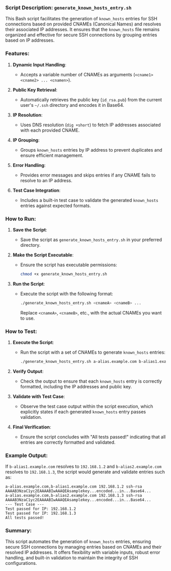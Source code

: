 ### Script Description: `generate_known_hosts_entry.sh`

This Bash script facilitates the generation of `known_hosts` entries for SSH connections based on provided CNAMEs (Canonical Names) and resolves their associated IP addresses. It ensures that the `known_hosts` file remains organized and effective for secure SSH connections by grouping entries based on IP addresses.

### Features:

1. **Dynamic Input Handling**:
   - Accepts a variable number of CNAMEs as arguments (`<cname1> <cname2> ... <cnamen>`).

2. **Public Key Retrieval**:
   - Automatically retrieves the public key (`id_rsa.pub`) from the current user's `~/.ssh` directory and encodes it in Base64.

3. **IP Resolution**:
   - Uses DNS resolution (`dig +short`) to fetch IP addresses associated with each provided CNAME.

4. **IP Grouping**:
   - Groups `known_hosts` entries by IP address to prevent duplicates and ensure efficient management.

5. **Error Handling**:
   - Provides error messages and skips entries if any CNAME fails to resolve to an IP address.

6. **Test Case Integration**:
   - Includes a built-in test case to validate the generated `known_hosts` entries against expected formats.

### How to Run:

1. **Save the Script**:
   - Save the script as `generate_known_hosts_entry.sh` in your preferred directory.

2. **Make the Script Executable**:
   - Ensure the script has executable permissions:
     ```sh
     chmod +x generate_known_hosts_entry.sh
     ```

3. **Run the Script**:
   - Execute the script with the following format:
     ```sh
     ./generate_known_hosts_entry.sh <cnameA> <cnameB> ...
     ```
     Replace `<cnameA>`, `<cnameB>`, etc., with the actual CNAMEs you want to use.

### How to Test:

1. **Execute the Script**:
   - Run the script with a set of CNAMEs to generate `known_hosts` entries:
     ```sh
     ./generate_known_hosts_entry.sh a-alias.example.com b-alias1.example.com b-alias2.example.com
     ```

2. **Verify Output**:
   - Check the output to ensure that each `known_hosts` entry is correctly formatted, including the IP addresses and public key.

3. **Validate with Test Case**:
   - Observe the test case output within the script execution, which explicitly states if each generated `known_hosts` entry passes validation.

4. **Final Verification**:
   - Ensure the script concludes with "All tests passed!" indicating that all entries are correctly formatted and validated.

### Example Output:

If `b-alias1.example.com` resolves to `192.168.1.2` and `b-alias2.example.com` resolves to `192.168.1.3`, the script would generate and validate entries such as:
```
a-alias.example.com,b-alias1.example.com 192.168.1.2 ssh-rsa AAAAB3NzaC1yc2EAAAABIwAAAQEAsamplekey...encoded...in...Base64...
a-alias.example.com,b-alias2.example.com 192.168.1.3 ssh-rsa AAAAB3NzaC1yc2EAAAABIwAAAQEAsamplekey...encoded...in...Base64...
--- Test Case ---
Test passed for IP: 192.168.1.2
Test passed for IP: 192.168.1.3
All tests passed!
```

### Summary:

This script automates the generation of `known_hosts` entries, ensuring secure SSH connections by managing entries based on CNAMEs and their resolved IP addresses. It offers flexibility with variable inputs, robust error handling, and built-in validation to maintain the integrity of SSH configurations.
